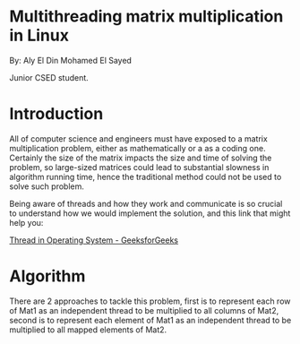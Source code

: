 # Multithreading matrix multiplication in Linux

By: Aly El Din Mohamed El Sayed

Junior CSED student.

# Introduction

All of computer science and engineers must have exposed to a matrix multiplication problem, either as mathematically or a as a coding one. Certainly the size of the matrix impacts the size and time of solving the problem, so large-sized matrices could lead to substantial slowness in algorithm running time, hence the traditional method could not be used to solve such problem.

Being aware of threads and how they work and communicate is so crucial to understand how we would implement the solution, and this link that might help you:

[Thread in Operating System - GeeksforGeeks](https://www.geeksforgeeks.org/thread-in-operating-system/)

# Algorithm

There are 2 approaches to tackle this problem, first is to represent each row of Mat1 as an independent thread to be multiplied to all columns of Mat2, second is to represent each element of Mat1 as an independent thread to be multiplied to all mapped elements of Mat2.


